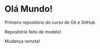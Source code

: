 # Olá Mundo!
 Primeiro repositório do curso de Git e GitHub

 Repositório feito de modelo!
 
 Mudança remota!
